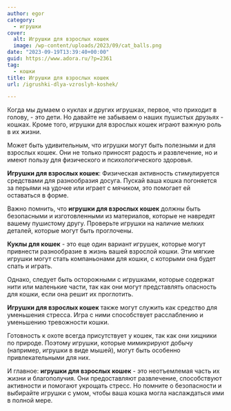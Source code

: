 ```yaml
---
author: egor
category:
  - игрушки
cover:
  alt: Игрушки для взрослых кошек
  image: /wp-content/uploads/2023/09/cat_balls.png
date: "2023-09-19T13:39:40+00:00"
guid: https://www.adora.ru/?p=2361
tag:
  - кошки
title: Игрушки для взрослых кошек
url: /igrushki-dlya-vzroslyh-koshek/

---
```

Когда мы думаем о куклах и других игрушках, первое, что приходит в голову, \- это дети. Но давайте не забываем о наших пушистых друзьях \- кошках. Кроме того, игрушки для взрослых кошек играют важную роль в их жизни.

Может быть удивительным, что игрушки могут быть полезными и для взрослых кошек. Они не только приносят радость и развлечение, но и имеют пользу для физического и психологического здоровья.

**Игрушки для взрослых кошек**: Физическая активность стимулируется средствами для разнообразия досуга. Пускай ваша кошка погоняется за перьями на удочке или играет с мячиком, это помогает ей оставаться в форме.

Важно помнить, что **игрушки для взрослых кошек** должны быть безопасными и изготовленными из материалов, которые не навредят вашему пушистому другу. Проверьте игрушки на наличие мелких деталей, которые могут быть проглочены.

**Куклы для кошек** \- это еще один вариант игрушек, которые могут привнести разнообразие в жизнь вашей взрослой кошки. Эти мягкие игрушки могут стать компаньонами для кошки, с которыми она будет спать и играть.

Однако, следует быть осторожными с игрушками, которые содержат нити или маленькие части, так как они могут представлять опасность для кошки, если она решит их проглотить.

**Игрушки для взрослых кошек** также могут служить как средство для уменьшения стресса. Игра с ними способствует расслаблению и уменьшению тревожности кошки.

Готовность к охоте всегда присутствует у кошек, так как они хищники по природе. Поэтому игрушки, которые мимикрируют добычу (например, игрушки в виде мышей), могут быть особенно привлекательными для них.

И главное: **игрушки для взрослых кошек** \- это неотъемлемая часть их жизни и благополучия. Они предоставляют развлечение, способствуют активности и помогают укрощать стресс. Но помните о безопасности и выбирайте игрушки с умом, чтобы ваша кошка могла наслаждаться ими в полной мере.

